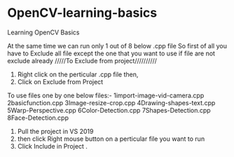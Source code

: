 # OpenCV-learning-basics
Learning OpenCV Basics

At the same time we can run only 1 out of 8 below .cpp file 
So first of all you have to Exclude all file except the one that you want to use if file are not exclude already
/////To Exclude from project//////////
1. Right click on the perticular .cpp file then,
2. Click on Exclude from Project 


To use files one by one below files:-
1import-image-vid-camera.cpp
2basicfunction.cpp
3Image-resize-crop.cpp
4Drawing-shapes-text.cpp
5Warp-Perspective.cpp
6Color-Detection.cpp
7Shapes-Detection.cpp
8Face-Detection.cpp

1. Pull the project in VS 2019
2. then click Right mouse button on a perticular file you want to run
3. Click Include in Project .
